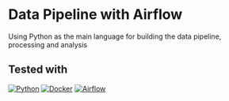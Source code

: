 # Data Pipeline with Airflow

Using Python as the main language for building the data pipeline, processing and analysis

## Tested with

[![Python][Python.com]][Python-url]
[![Docker][Docker.com]][Docker-url]
[![Airflow][Airflow.com]][Airflow-url]

<!-- MARKDOWN LINKS & IMAGES -->
[Python.com]: https://img.shields.io/badge/Python-3776AB?style=for-the-badge&logo=python&logoColor=white
[Python-url]: https://www.python.org/
[Docker.com]: https://img.shields.io/badge/-DOCKER-DOCKER?style=for-the-badge&logo=Docker&logoColor=blue&color=white
[Docker-url]: https://www.docker.com/
[Airflow.com]: https://img.shields.io/badge/-APACHE%20AIRFLOW-APACHE%20AIRFLOW?style=for-the-badge&logo=apacheairflow&logoColor=white&color=black
[Airflow-url]: https://airflow.apache.org/
